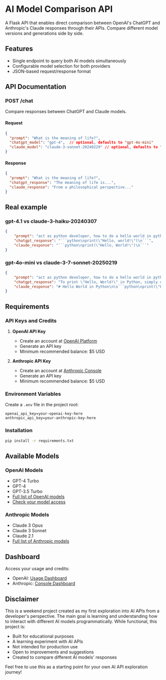 # AI Model Comparison API

A Flask API that enables direct comparison between OpenAI's ChatGPT and Anthropic's Claude responses through their APIs. Compare different model versions and generations side by side.

## Features

- Single endpoint to query both AI models simultaneously
- Configurable model selection for both providers
- JSON-based request/response format

## API Documentation

### POST /chat

Compare responses between ChatGPT and Claude models.

#### Request

```json
{
  "prompt": "What is the meaning of life?",
  "chatgpt_model": "gpt-4",  // optional, defaults to "gpt-4o-mini"
  "claude_model": "claude-3-sonnet-20240229" // optional, defaults to "claude-3-7-sonnet-20250219"
}
```

#### Response

```json
{
  "prompt": "What is the meaning of life?",
  "chatgpt_response": "The meaning of life is...",
  "claude_response": "From a philosophical perspective..."
}
```

## Real example

### gpt-4.1 vs claude-3-haiku-20240307

```json
{
    "prompt": "act as python developer, how to do a hello world in python. Keep it short",
    "chatgpt_response": "```python\nprint(\"Hello, world!\")\n```",
    "claude_response": "```python\nprint(\"Hello, World!\")\n```"
}
```

### gpt-4o-mini vs claude-3-7-sonnet-20250219

```json
{
    "prompt": "act as python developer, how to do a hello world in python. Keep it short",
    "chatgpt_response": "To print \"Hello, World!\" in Python, simply use the `print` function. Here's the code:\n\n```python\nprint(\"Hello, World!\")\n```\n\nRun this code in your Python environment, and it will display the message.",
    "claude_response": "# Hello World in Python\n\n```python\nprint(\"Hello, World!\")\n```\n\nThat's it! Just save this in a file with `.py` extension (e.g., `hello.py`) and run it with `python hello.py` from your command line."
}
```

## Requirements

### API Keys and Credits

1. **OpenAI API Key**
   - Create an account at [OpenAI Platform](https://platform.openai.com)
   - Generate an API key
   - Minimum recommended balance: $5 USD

2. **Anthropic API Key**
   - Create an account at [Anthropic Console](https://console.anthropic.com)
   - Generate an API key
   - Minimum recommended balance: $5 USD

### Environment Variables

Create a `.env` file in the project root:

```env
openai_api_key=your-openai-key-here
anthropic_api_key=your-anthropic-key-here
```

### Installation

```bash
pip install -r requirements.txt
```

## Available Models

### OpenAI Models
- GPT-4 Turbo
- GPT-4
- GPT-3.5 Turbo
- [Full list of OpenAI models](https://platform.openai.com/docs/models)
- [Check your model access](https://platform.openai.com/settings/organization/limits)

### Anthropic Models
- Claude 3 Opus
- Claude 3 Sonnet
- Claude 2.1
- [Full list of Anthropic models](https://docs.anthropic.com/en/api/models-list)

## Dashboard

Access your usage and credits:
- OpenAI: [Usage Dashboard](https://platform.openai.com/usage)
- Anthropic: [Console Dashboard](https://console.anthropic.com/settings/usage)

## Disclaimer

This is a weekend project created as my first exploration into AI APIs from a developer's perspective. The main goal is learning and understanding how to interact with different AI models programmatically. While functional, this project is:

- Built for educational purposes
- A learning experiment with AI APIs
- Not intended for production use
- Open to improvements and suggestions
- Created to compare different AI models' responses

Feel free to use this as a starting point for your own AI API exploration journey!

